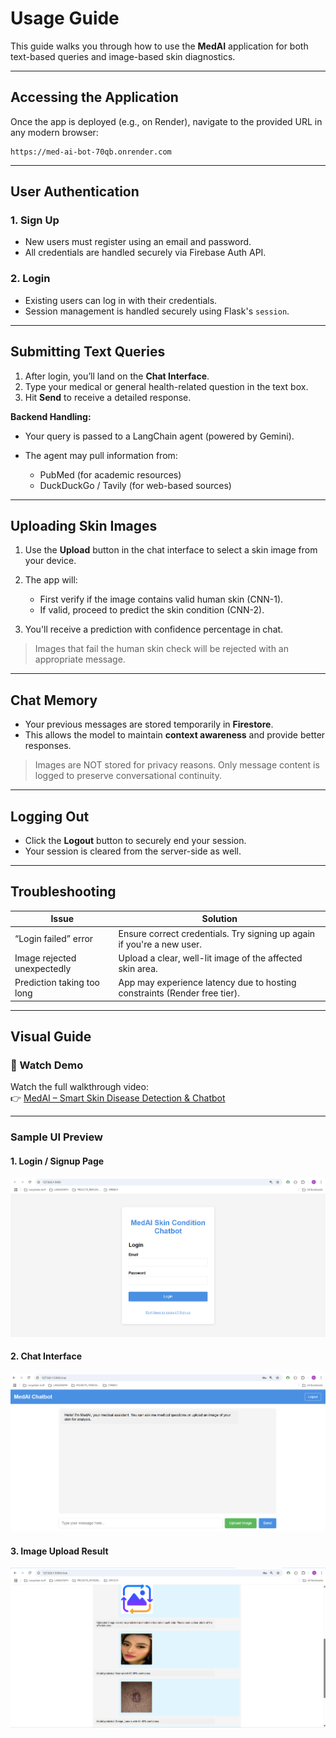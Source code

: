 # Usage Guide

This guide walks you through how to use the **MedAI** application for both text-based queries and image-based skin diagnostics.

---

## Accessing the Application

Once the app is deployed (e.g., on Render), navigate to the provided URL in any modern browser:

```
https://med-ai-bot-70qb.onrender.com
```

---

## User Authentication

### 1. Sign Up

* New users must register using an email and password.
* All credentials are handled securely via Firebase Auth API.

### 2. Login

* Existing users can log in with their credentials.
* Session management is handled securely using Flask's `session`.

---

## Submitting Text Queries

1. After login, you’ll land on the **Chat Interface**.
2. Type your medical or general health-related question in the text box.
3. Hit **Send** to receive a detailed response.

**Backend Handling:**

* Your query is passed to a LangChain agent (powered by Gemini).
* The agent may pull information from:

  * PubMed (for academic resources)
  * DuckDuckGo / Tavily (for web-based sources)

---

## Uploading Skin Images

1. Use the **Upload** button in the chat interface to select a skin image from your device.
2. The app will:

   * First verify if the image contains valid human skin (CNN-1).
   * If valid, proceed to predict the skin condition (CNN-2).
3. You'll receive a prediction with confidence percentage in chat.

> Images that fail the human skin check will be rejected with an appropriate message.

---

## Chat Memory

* Your previous messages are stored temporarily in **Firestore**.
* This allows the model to maintain **context awareness** and provide better responses.

> Images are NOT stored for privacy reasons. Only message content is logged to preserve conversational continuity.

---

## Logging Out

* Click the **Logout** button to securely end your session.
* Your session is cleared from the server-side as well.

---

## Troubleshooting

| Issue                       | Solution                                                                  |
| --------------------------- | ------------------------------------------------------------------------- |
| “Login failed” error        | Ensure correct credentials. Try signing up again if you're a new user.    |
| Image rejected unexpectedly | Upload a clear, well-lit image of the affected skin area.                 |
| Prediction taking too long  | App may experience latency due to hosting constraints (Render free tier). |

---

## Visual Guide

### 🎥 Watch Demo

Watch the full walkthrough video:  
👉 [MedAI – Smart Skin Disease Detection & Chatbot](https://vimeo.com/1101410221?share=copy)

---

###  Sample UI Preview

#### 1. Login / Signup Page

![Login Page](assests/ss/login_.png)

#### 2. Chat Interface

![Chat Interface](assests/ss/chat_.png)

#### 3. Image Upload Result

![Image Upload](assests/ss/img_up.png)

